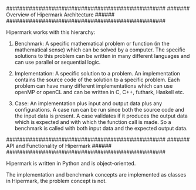 #################################################
####### Overview of Hipermark Architecture ######
#################################################

Hipermark works with this hierarchy:

1. Benchmark: A specific mathematical problem or function (in the mathematical sense) which can be solved by a computer. The specific solutions to this problem can be written in many different languages and can use parallel or sequential logic.

2. Implementation: A specific solution to a problem. An implementation contains the source code of the solution to a specific problem. Each problem can have many different implementations which can use openMP or openCL and can be written in C, C++, futhark, Haskell etc.

3. Case: An implementation plus input and output data plus any configurations. A case run can be run since both the source code and the input data is present. A case validates if it produces the output data which is expected and with which the function call is made. So a benchmark is called with both input data and the expected output data.


#################################################
####### API and Functionality of Hipermark ######
#################################################

Hipermark is written in Python and is object-oriented.

The implementation and benchmark concepts are implemented as classes in Hipermark, the problem concept is not.


